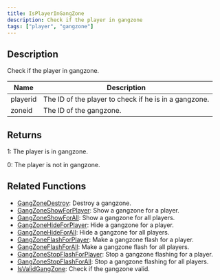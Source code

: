 ```yaml
---
title: IsPlayerInGangZone
description: Check if the player in gangzone
tags: ["player", "gangzone"]
---
```


<VersionWarn version='omp v1.1.0.2612' />

## Description

Check if the player in gangzone.

| Name        | Description                                                 |
| ----------- | ----------------------------------------------------------- |
| playerid    | The ID of the player to check if he is in a gangzone.       |
| zoneid      | The ID of the gangzone.                                     |

## Returns

1: The player is in gangzone.

0: The player is not in gangzone.

## Related Functions

- [GangZoneDestroy](GangZoneDestroy): Destroy a gangzone.
- [GangZoneShowForPlayer](GangZoneShowForPlayer): Show a gangzone for a player.
- [GangZoneShowForAll](GangZoneShowForAll): Show a gangzone for all players.
- [GangZoneHideForPlayer](GangZoneHideForPlayer): Hide a gangzone for a player.
- [GangZoneHideForAll](GangZoneHideForAll): Hide a gangzone for all players.
- [GangZoneFlashForPlayer](GangZoneFlashForPlayer): Make a gangzone flash for a player.
- [GangZoneFlashForAll](GangZoneFlashForAll): Make a gangzone flash for all players.
- [GangZoneStopFlashForPlayer](GangZoneStopFlashForPlayer): Stop a gangzone flashing for a player.
- [GangZoneStopFlashForAll](GangZoneStopFlashForAll): Stop a gangzone flashing for all players.
- [IsValidGangZone](IsValidGangZone): Check if the gangzone valid.